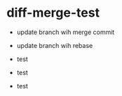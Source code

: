 # diff-merge-test

* update branch wih merge commit
* update branch wih rebase
* test
* test

* test
